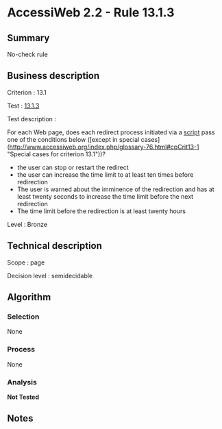 # AccessiWeb 2.2 - Rule 13.1.3

## Summary

No-check rule

## Business description

Criterion : 13.1

Test : [13.1.3](www.accessiweb.org/index.php/accessiweb-22-english-version.html#test-13-1-3)

Test description :

For each Web page, does each redirect process initiated via a [script](http://www.accessiweb.org/index.php/glossary-76.html#mScript) pass one of the conditions below ([except in special cases] (http://www.accessiweb.org/index.php/glossary-76.html#cpCrit13-1 "Special cases for criterion 13.1"))?

-   the user can stop or restart the redirect
-   the user can increase the time limit to at least ten times before redirection
-   The user is warned about the imminence of the redirection and has at least twenty seconds to increase the time limit before the next redirection
-   The time limit before the redirection is at least twenty hours

Level : Bronze

## Technical description

Scope : page

Decision level :
semidecidable

## Algorithm

### Selection

None

### Process

None

### Analysis

**Not Tested**

## Notes


